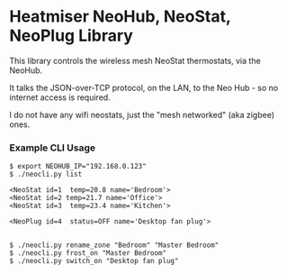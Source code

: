 # Heatmiser NeoHub, NeoStat, NeoPlug Library

This library controls the wireless mesh NeoStat thermostats, via the NeoHub.

It talks the JSON-over-TCP protocol, on the LAN, to the Neo Hub - so no internet
access is required.

I do not have any wifi neostats, just the "mesh networked" (aka zigbee) ones.


### Example CLI Usage

    $ export NEOHUB_IP="192.168.0.123"
    $ ./neocli.py list

    <NeoStat id=1  temp=20.8 name='Bedroom'>
    <NeoStat id=2 temp=21.7 name='Office'>
    <NeoStat id=3  temp=23.4 name='Kitchen'>

    <NeoPlug id=4  status=OFF name='Desktop fan plug'>


    $ ./neocli.py rename_zone "Bedroom" "Master Bedroom"
    $ ./neocli.py frost_on "Master Bedroom"
    $ ./neocli.py switch_on "Desktop fan plug"

